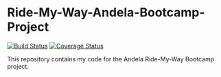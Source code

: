 # Ride-My-Way-Andela-Bootcamp-Project
[![Build Status](https://travis-ci.org/cmplx-xyttmt/Ride-My-Way-Andela-Bootcamp-Project.svg?branch=develop)](https://travis-ci.org/cmplx-xyttmt/Ride-My-Way-Andela-Bootcamp-Project)
[![Coverage Status](https://coveralls.io/repos/github/cmplx-xyttmt/Ride-My-Way-Andela-Bootcamp-Project/badge.svg?branch=develop)](https://coveralls.io/github/cmplx-xyttmt/Ride-My-Way-Andela-Bootcamp-Project?branch=develop)

This repository contains my code for the Andela Ride-My-Way Bootcamp project.
